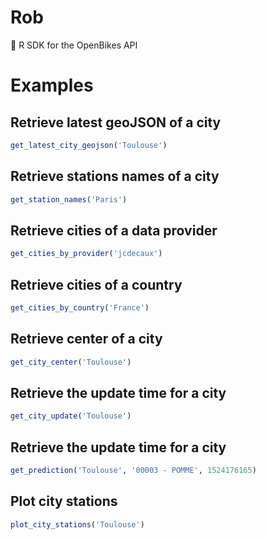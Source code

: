 # Rob
:rainbow: R SDK for the OpenBikes API

# Examples

## Retrieve latest geoJSON of a city

```r
get_latest_city_geojson('Toulouse')
```

## Retrieve stations names of a city

```r
get_station_names('Paris')
```

## Retrieve cities of a data provider

```r
get_cities_by_provider('jcdecaux')
```

## Retrieve cities of a country

```r
get_cities_by_country('France')
```

## Retrieve center of a city

```r
get_city_center('Toulouse')
```

## Retrieve the update time for a city

```r
get_city_update('Toulouse')

```
## Retrieve the update time for a city

```r
get_prediction('Toulouse', '00003 - POMME', 1524176165)
```

## Plot city stations

```r
plot_city_stations('Toulouse')
```


